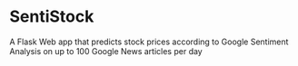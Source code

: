 # SentiStock
A Flask Web app that predicts stock prices according to Google Sentiment Analysis on up to 100 Google News articles per day
